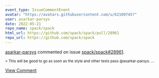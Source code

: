 ```yaml
---
event_type: IssueCommentEvent
avatar: "https://avatars.githubusercontent.com/u/62109745?"
user: asarkar-parsys
date: 2022-05-21
repo_name: spack/spack
html_url: https://github.com/spack/spack/pull/28961
repo_url: https://github.com/spack/spack
---
```


<a href='https://github.com/asarkar-parsys' target='_blank'>asarkar-parsys</a> commented on issue <a href='https://github.com/spack/spack/pull/28961' target='_blank'>spack/spack#28961</a>.

<small>> This will be good to go as soon as the style and other tests pass @asarkar-parsys....</small>

<a href='https://github.com/spack/spack/pull/28961' target='_blank'>View Comment</a>